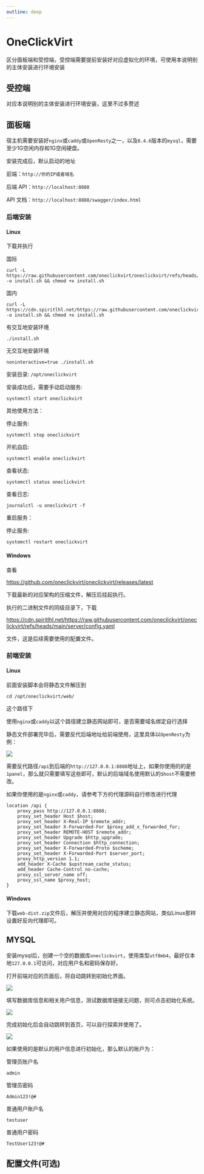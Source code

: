 ```yaml
---
outline: deep
---
```


# OneClickVirt

区分面板端和受控端，受控端需要提前安装好对应虚拟化的环境，可使用本说明别的主体安装进行环境安装

## 受控端

对应本说明别的主体安装进行环境安装，这里不过多赘述

## 面板端

宿主机需要安装好```nginx```或```caddy```或```OpenResty```之一，以及```8.4.6```版本的```mysql```，需要至少1G空闲内存和1G空闲硬盘。

安装完成后，默认启动的地址

前端：```http://你的IP或者域名```

后端 API：```http://localhost:8888```

API 文档：```http://localhost:8888/swagger/index.html```

### 后端安装

#### Linux

下载并执行

国际

```shell
curl -L https://raw.githubusercontent.com/oneclickvirt/oneclickvirt/refs/heads/main/install.sh -o install.sh && chmod +x install.sh
```

国内

```shell
curl -L https://cdn.spiritlhl.net/https://raw.githubusercontent.com/oneclickvirt/oneclickvirt/refs/heads/main/install.sh -o install.sh && chmod +x install.sh
```

有交互地安装环境

```
./install.sh
```

无交互地安装环境

```
noninteractive=true ./install.sh
```

安装目录: ```/opt/oneclickvirt```

安装成功后，需要手动启动服务: 

```shell
systemctl start oneclickvirt
```

其他使用方法：

停止服务: 

```shell
systemctl stop oneclickvirt
```

开机自启: 

```shell
systemctl enable oneclickvirt
```

查看状态: 

```shell
systemctl status oneclickvirt
```

查看日志: 

```shell
journalctl -u oneclickvirt -f
```

重启服务：

停止服务: 

```shell
systemctl restart oneclickvirt
```

#### Windows

查看

https://github.com/oneclickvirt/oneclickvirt/releases/latest

下载最新的对应架构的压缩文件，解压后挂起执行。

执行的二进制文件的同级目录下，下载

https://cdn.spiritlhl.net/https://raw.githubusercontent.com/oneclickvirt/oneclickvirt/refs/heads/main/server/config.yaml

文件，这是后续需要使用的配置文件。

### 前端安装

#### Linux

前面安装脚本会将静态文件解压到

```shell
cd /opt/oneclickvirt/web/
```

这个路径下

使用```nginx```或```caddy```以这个路径建立静态网站即可，是否需要域名绑定自行选择

静态文件部署完毕后，需要反代后端地址给前端使用，这里具体以```OpenResty```为例：

![](./images/proxy.png)

需要反代路径```/api```到后端的```http://127.0.0.1:8888```地址上，如果你使用的的是```1panel```，那么就只需要填写这些即可，默认的后端域名使用默认的```$host```不需要修改。

如果你使用的是```nginx```或```caddy```，请参考下方的代理源码自行修改进行代理

```shell
location /api {
    proxy_pass http://127.0.0.1:8888; 
    proxy_set_header Host $host; 
    proxy_set_header X-Real-IP $remote_addr; 
    proxy_set_header X-Forwarded-For $proxy_add_x_forwarded_for; 
    proxy_set_header REMOTE-HOST $remote_addr; 
    proxy_set_header Upgrade $http_upgrade; 
    proxy_set_header Connection $http_connection; 
    proxy_set_header X-Forwarded-Proto $scheme; 
    proxy_set_header X-Forwarded-Port $server_port; 
    proxy_http_version 1.1; 
    add_header X-Cache $upstream_cache_status; 
    add_header Cache-Control no-cache; 
    proxy_ssl_server_name off; 
    proxy_ssl_name $proxy_host; 
}
```

#### Windows

下载```web-dist.zip```文件后，解压并使用对应的程序建立静态网站，类似Linux那样设置好反向代理即可。

## MYSQL

安装mysql后，创建一个空的数据库```oneclickvirt```，使用类型```utf8mb4```，最好仅本地```127.0.0.1```可访问，对应用户名和密码保存好。

打开前端对应的页面后，将自动跳转到初始化界面。

![](./images/init.png)

填写数据库信息和相关用户信息，测试数据库链接无问题，则可点击初始化系统。

![](./images/init_success.png)

完成初始化后会自动跳转到首页，可以自行探索并使用了。

![](./images/home.png)

如果使用的是默认的用户信息进行初始化，那么默认的账户为：

管理员账户名

```
admin
```

管理员密码

```
Admin123!@#
```

普通用户账户名

```
testuser
```

普通用户密码

```
TestUser123!@#
```

## 配置文件(可选)
